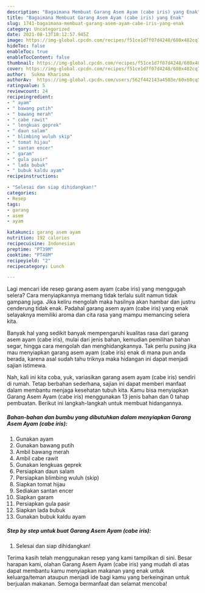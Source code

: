 ```yaml
---
description: "Bagaimana Membuat Garang Asem Ayam (cabe iris) yang Enak"
title: "Bagaimana Membuat Garang Asem Ayam (cabe iris) yang Enak"
slug: 1741-bagaimana-membuat-garang-asem-ayam-cabe-iris-yang-enak
category: Uncategorized
date: 2021-08-13T18:12:57.945Z
image: https://img-global.cpcdn.com/recipes/f51ce1d7f07d4248/680x482cq70/garang-asem-ayam-cabe-iris-foto-resep-utama.jpg
hideToc: false
enableToc: true
enableTocContent: false
thumbnail: https://img-global.cpcdn.com/recipes/f51ce1d7f07d4248/680x482cq70/garang-asem-ayam-cabe-iris-foto-resep-utama.jpg
cover: https://img-global.cpcdn.com/recipes/f51ce1d7f07d4248/680x482cq70/garang-asem-ayam-cabe-iris-foto-resep-utama.jpg
author:  Sukma Kharisma
authorAv:  https://img-global.cpcdn.com/users/562f442143a4503e/60x60cq50/avatar.jpg
ratingvalue: 5
reviewcount: 24
recipeingredient:
- " ayam"
- " bawang putih"
- " bawang merah"
- " cabe rawit"
- " lengkuas geprek"
- " daun salam"
- " blimbing wuluh skip"
- " tomat hijau"
- " santan encer"
- " garam"
- " gula pasir"
- " lada bubuk"
- " bubuk kaldu ayam"
recipeinstructions:

- "Selesai dan siap dihidangkan!"
categories:
- Resep
tags:
- garang
- asem
- ayam

katakunci: garang asem ayam 
nutrition: 192 calories
recipecuisine: Indonesian
preptime: "PT39M"
cooktime: "PT48M"
recipeyield: "2"
recipecategory: Lunch

---
```



Lagi mencari ide resep garang asem ayam (cabe iris) yang menggugah selera? Cara menyiapkannya memang tidak terlalu sulit namun tidak gampang juga. Jika keliru mengolah maka hasilnya akan hambar dan justru cenderung tidak enak. Padahal garang asem ayam (cabe iris) yang enak selayaknya memiliki aroma dan cita rasa yang mampu memancing selera kita.


Banyak hal yang sedikit banyak mempengaruhi kualitas rasa dari garang asem ayam (cabe iris), mulai dari jenis bahan, kemudian pemilihan bahan segar, hingga cara mengolah dan menghidangkannya. Tak perlu pusing jika mau menyiapkan garang asem ayam (cabe iris) enak di mana pun anda berada, karena asal sudah tahu triknya maka hidangan ini dapat menjadi sajian istimewa.




Nah, kali ini kita coba, yuk, variasikan garang asem ayam (cabe iris) sendiri di rumah. Tetap berbahan sederhana, sajian ini dapat memberi manfaat dalam membantu menjaga kesehatan tubuh kita. Kamu bisa menyiapkan Garang Asem Ayam (cabe iris) menggunakan 13 jenis bahan dan 0 tahap pembuatan. Berikut ini langkah-langkah untuk membuat hidangannya.

<!--inarticleads1-->

##### Bahan-bahan dan bumbu yang dibutuhkan dalam menyiapkan Garang Asem Ayam (cabe iris):

1. Gunakan  ayam
1. Gunakan  bawang putih
1. Ambil  bawang merah
1. Ambil  cabe rawit
1. Gunakan  lengkuas geprek
1. Persiapkan  daun salam
1. Persiapkan  blimbing wuluh (skip)
1. Siapkan  tomat hijau
1. Sediakan  santan encer
1. Siapkan  garam
1. Persiapkan  gula pasir
1. Siapkan  lada bubuk
1. Gunakan  bubuk kaldu ayam




<!--inarticleads2-->

##### Step by step untuk buat Garang Asem Ayam (cabe iris):


1. Selesai dan siap dihidangkan!



Terima kasih telah menggunakan resep yang kami tampilkan di sini. Besar harapan kami, olahan Garang Asem Ayam (cabe iris) yang mudah di atas dapat membantu kamu menyiapkan makanan yang enak untuk keluarga/teman ataupun menjadi ide bagi kamu yang berkeinginan untuk berjualan makanan. Semoga bermanfaat dan selamat mencoba!
